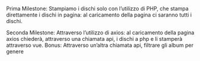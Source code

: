 Prima Milestone:
Stampiamo i dischi solo con l’utilizzo di PHP, che stampa direttamente i dischi in pagina: al caricamento della pagina ci saranno tutti i dischi.


Seconda Milestone:
Attraverso l’utilizzo di axios: al caricamento della pagina axios chiederà, attraverso una chiamata api, i dischi a php e li stamperà attraverso vue.
Bonus: Attraverso un’altra chiamata api, filtrare gli album per genere